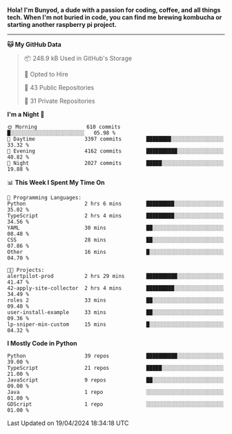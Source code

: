 <p>
<b>Hola! I'm Bunyod, a dude with a passion for coding, coffee, and all things tech. When I'm not buried in code, you can find me brewing kombucha or starting another raspberry pi project.</b>
</p>

---

<!--START_SECTION:waka-->
**🐱 My GitHub Data** 

> 📦 248.9 kB Used in GitHub's Storage 
 > 
> 💼 Opted to Hire
 > 
> 📜 43 Public Repositories 
 > 
> 🔑 31 Private Repositories 
 > 
**I'm a Night 🦉** 

```text
🌞 Morning                610 commits         █░░░░░░░░░░░░░░░░░░░░░░░░   05.98 % 
🌆 Daytime                3397 commits        ████████░░░░░░░░░░░░░░░░░   33.32 % 
🌃 Evening                4162 commits        ██████████░░░░░░░░░░░░░░░   40.82 % 
🌙 Night                  2027 commits        █████░░░░░░░░░░░░░░░░░░░░   19.88 % 
```


📊 **This Week I Spent My Time On** 

```text
💬 Programming Languages: 
Python                   2 hrs 6 mins        █████████░░░░░░░░░░░░░░░░   35.02 % 
TypeScript               2 hrs 4 mins        █████████░░░░░░░░░░░░░░░░   34.56 % 
YAML                     30 mins             ██░░░░░░░░░░░░░░░░░░░░░░░   08.48 % 
CSS                      28 mins             ██░░░░░░░░░░░░░░░░░░░░░░░   07.86 % 
Other                    16 mins             █░░░░░░░░░░░░░░░░░░░░░░░░   04.70 % 

🐱‍💻 Projects: 
alertpilot-prod          2 hrs 29 mins       ██████████░░░░░░░░░░░░░░░   41.47 % 
42-apply-site-collector  2 hrs 4 mins        █████████░░░░░░░░░░░░░░░░   34.49 % 
roles 2                  33 mins             ██░░░░░░░░░░░░░░░░░░░░░░░   09.40 % 
user-install-example     33 mins             ██░░░░░░░░░░░░░░░░░░░░░░░   09.36 % 
lp-sniper-min-custom     15 mins             █░░░░░░░░░░░░░░░░░░░░░░░░   04.32 % 
```

**I Mostly Code in Python** 

```text
Python                   39 repos            ██████████░░░░░░░░░░░░░░░   39.00 % 
TypeScript               21 repos            █████░░░░░░░░░░░░░░░░░░░░   21.00 % 
JavaScript               9 repos             ██░░░░░░░░░░░░░░░░░░░░░░░   09.00 % 
Java                     1 repo              ░░░░░░░░░░░░░░░░░░░░░░░░░   01.00 % 
GDScript                 1 repo              ░░░░░░░░░░░░░░░░░░░░░░░░░   01.00 % 
```




 Last Updated on 19/04/2024 18:34:18 UTC
<!--END_SECTION:waka-->
